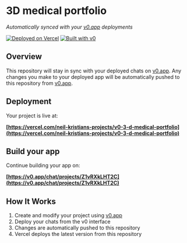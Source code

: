 # 3D medical portfolio

*Automatically synced with your [v0.app](https://v0.app) deployments*

[![Deployed on Vercel](https://img.shields.io/badge/Deployed%20on-Vercel-black?style=for-the-badge&logo=vercel)](https://vercel.com/neil-kristians-projects/v0-3-d-medical-portfolio)
[![Built with v0](https://img.shields.io/badge/Built%20with-v0.app-black?style=for-the-badge)](https://v0.app/chat/projects/Z1vRXkLHT2C)

## Overview

This repository will stay in sync with your deployed chats on [v0.app](https://v0.app).
Any changes you make to your deployed app will be automatically pushed to this repository from [v0.app](https://v0.app).

## Deployment

Your project is live at:

**[https://vercel.com/neil-kristians-projects/v0-3-d-medical-portfolio](https://vercel.com/neil-kristians-projects/v0-3-d-medical-portfolio)**

## Build your app

Continue building your app on:

**[https://v0.app/chat/projects/Z1vRXkLHT2C](https://v0.app/chat/projects/Z1vRXkLHT2C)**

## How It Works

1. Create and modify your project using [v0.app](https://v0.app)
2. Deploy your chats from the v0 interface
3. Changes are automatically pushed to this repository
4. Vercel deploys the latest version from this repository
